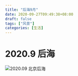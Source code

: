 ```yaml
---
title: "后海9月"
date: 2020-09-27T09:49:38+08:00
draft: false
tags: ["风景"]
categories: [生活]
---
```


# 2020.9 后海

![2020.09 北京后海](https://cdn.jsdelivr.net/gh/ai0376/ownwiki.pic.0@master/94353694-9b006e80-00a6-11eb-99f3-84757b7e24fa.jpg)
<!--more-->